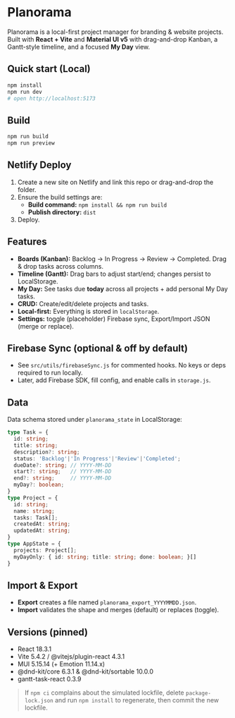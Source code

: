# Planorama

Planorama is a local-first project manager for branding & website projects. Built with **React + Vite** and **Material UI v5** with drag-and-drop Kanban, a Gantt-style timeline, and a focused **My Day** view.

## Quick start (Local)

```bash
npm install
npm run dev
# open http://localhost:5173
```

## Build

```bash
npm run build
npm run preview
```

## Netlify Deploy

1. Create a new site on Netlify and link this repo or drag-and-drop the folder.
2. Ensure the build settings are:
   - **Build command:** `npm install && npm run build`
   - **Publish directory:** `dist`
3. Deploy.

## Features

- **Boards (Kanban):** Backlog → In Progress → Review → Completed. Drag & drop tasks across columns.
- **Timeline (Gantt):** Drag bars to adjust start/end; changes persist to LocalStorage.
- **My Day:** See tasks due **today** across all projects + add personal My Day tasks.
- **CRUD:** Create/edit/delete projects and tasks.
- **Local-first:** Everything is stored in `localStorage`.
- **Settings:** toggle (placeholder) Firebase sync, Export/Import JSON (merge or replace).

## Firebase Sync (optional & off by default)

- See `src/utils/firebaseSync.js` for commented hooks. No keys or deps required to run locally.
- Later, add Firebase SDK, fill config, and enable calls in `storage.js`.

## Data
Data schema stored under `planorama_state` in LocalStorage:
```ts
type Task = {
  id: string;
  title: string;
  description?: string;
  status: 'Backlog'|'In Progress'|'Review'|'Completed';
  dueDate?: string; // YYYY-MM-DD
  start?: string;   // YYYY-MM-DD
  end?: string;     // YYYY-MM-DD
  myDay?: boolean;
}
type Project = {
  id: string;
  name: string;
  tasks: Task[];
  createdAt: string;
  updatedAt: string;
}
type AppState = {
  projects: Project[];
  myDayOnly: { id: string; title: string; done: boolean; }[]
}
```

## Import & Export
- **Export** creates a file named `planorama_export_YYYYMMDD.json`.
- **Import** validates the shape and merges (default) or replaces (toggle).

## Versions (pinned)
- React 18.3.1
- Vite 5.4.2 / @vitejs/plugin-react 4.3.1
- MUI 5.15.14 (+ Emotion 11.14.x)
- @dnd-kit/core 6.3.1 & @dnd-kit/sortable 10.0.0
- gantt-task-react 0.3.9

> If `npm ci` complains about the simulated lockfile, delete `package-lock.json` and run `npm install` to regenerate, then commit the new lockfile.
